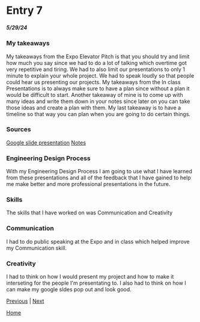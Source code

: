 # Entry 7
##### 5/29/24

### My takeaways 
My takeaways from the Expo Elevator Pitch is that you should try and limit how much you say since we had to do a lot of talking which overtime got very repetitive and tiring. We had to also limit our presentations to only 1 minute to explain your whole project. We had to speak loudly so that people could hear us presenting our projects. My takeaways from the In class Presentations is to always make sure to have a plan since without a plan it would be difficult to start. Another takeaway of mine is to come up with many ideas and write them down in your notes since later on you can take those ideas and create a plan with them. My last takeaway is to have a timeline so that way you can plan when you are going to do certain things.

### Sources
[Google slide presentation](https://docs.google.com/presentation/d/185VTiZDHd5FSRVDqfsWLpsvrRv2s9WF1TAZQWD5TWTc/preview?slide=id.p)
[Notes](https://docs.google.com/document/d/1ajjDLBYZ-cLRrQ8XKv8gdLRZUY0yoL3PEjksu4ER694/preview)

### Engineering Design Process
With my Engineering Design Process I am going to use what I have learned from these presentations and all of the feedback that I have gained to help me make better and more professional presentations in the future. 

### Skills 
The skills that I have worked on was Communication and Creativity

### Communication
I had to do public speaking at the Expo and in class which helped improve my Communication skill.

### Creativity
I had to think on how I would present my project and how to make it interseting for the people I'm presentating to. I also had to think on how I can make my google sldes pop out and look good. 


[Previous](entry06.md) | [Next](entry08.md)

[Home](../README.md)

